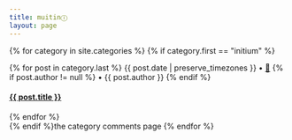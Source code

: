 ```yaml
---
title: muitinⒾ
layout: page
---
```

{% for category in site.categories %}
  {% if category.first == "initium" %}
  <div>
    {% for post in category.last %}
    <span class="postdate">{{ post.date | preserve_timezones }}</span>
    • <span class="author"><a href="{{site.url}}/{{site.baseurl}}/{{post.categories.first}}_comments/?[{{post.title}}]({{site.url}}{{site.baseurl}}/{{post.url}})"><b>💬</b></a></span>
    {% if post.author != null %} • <span class="author">{{ post.author }}</span> {% endif %}
    <h4><a href="{{ site.url }}{{ site.baseurl }}{{ post.url }}">{{ post.title }}</a></h4>
    {% endfor %}
  </div>
  {% endif %}the category comments page
{% endfor %}

